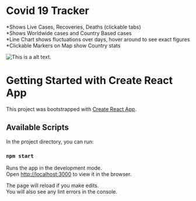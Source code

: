 # Covid 19 Tracker

*Shows Live Cases, Recoveries, Deaths (clickable tabs)\
*Shows Worldwide cases and Country Based cases\
*Line Chart shows fluctuations over days, hover around to see exact figures\
*Clickable Markers on Map show Country stats

![This is a alt text.](/image/sample.png "This is a sample image.")

# Getting Started with Create React App

This project was bootstrapped with [Create React App](https://github.com/facebook/create-react-app).

## Available Scripts

In the project directory, you can run:

### `npm start`

Runs the app in the development mode.\
Open [http://localhost:3000](http://localhost:3000) to view it in the browser.

The page will reload if you make edits.\
You will also see any lint errors in the console.
